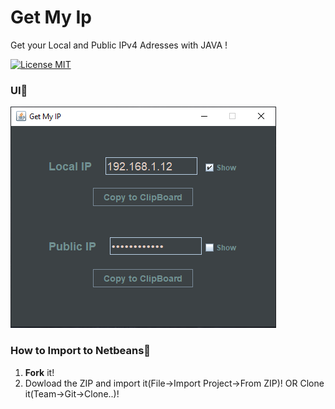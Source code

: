 # Get My Ip
Get your Local and Public IPv4 Adresses with JAVA !

[![License MIT](https://img.shields.io/badge/license-MIT-blue.svg)](LICENSE)

### UI🔧

![UI screenshot](screenshots/get-my-ip.png)

###  How to Import to Netbeans🔌
1. **Fork** it! 
2. Dowload the ZIP and import it(File->Import Project->From ZIP)! OR Clone it(Team->Git->Clone..)!
